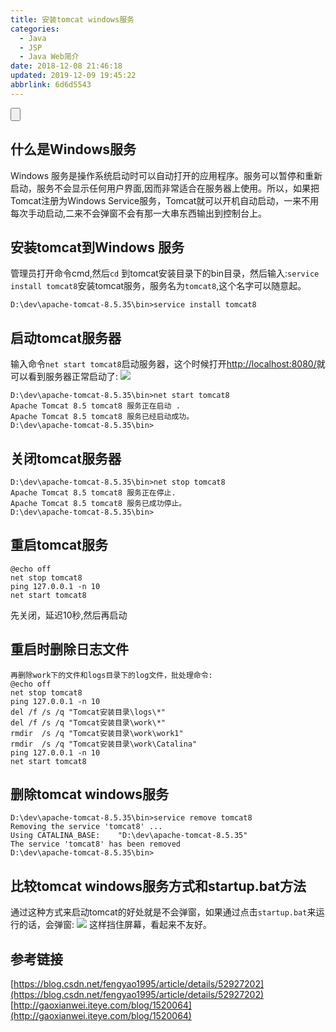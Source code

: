 ```yaml
---
title: 安装tomcat windows服务
categories: 
  - Java
  - JSP
  - Java Web简介
date: 2018-12-08 21:46:18
updated: 2019-12-09 19:45:22
abbrlink: 6d6d5543
---
```

<input type="button" onclick="open_closeTOC()" id="showcloseButton">
<script>
    function open_closeTOC() {var id = document.querySelector(".post-body > ul"); if (id.style.display == "block") {id.style.display = "none";document.getElementById("showcloseButton").value= "展开目录";}else if (id.style.display == "none") {id.style.display = "block";document.getElementById("showcloseButton").value="折叠目录";}}(function () {document.querySelector(".post-body > ul").style.display = "none";document.getElementById("showcloseButton").value="展开目录";})();
</script>

## 什么是Windows服务 ##
 Windows 服务是操作系统启动时可以自动打开的应用程序。服务可以暂停和重新启动，服务不会显示任何用户界面,因而非常适合在服务器上使用。所以，如果把Tomcat注册为Windows Service服务，Tomcat就可以开机自动启动，一来不用每次手动启动,二来不会弹窗不会有那一大串东西输出到控制台上。

## 安装tomcat到Windows 服务 ##
管理员打开命令cmd,然后`cd` 到tomcat安装目录下的bin目录，然后输入:`service install tomcat8`安装tomcat服务，服务名为`tomcat8`,这个名字可以随意起。
```
D:\dev\apache-tomcat-8.5.35\bin>service install tomcat8
```
## 启动tomcat服务器 ##
输入命令`net start tomcat8`启动服务器，这个时候打开[http://localhost:8080/](http://localhost:8080/)就可以看到服务器正常启动了:
![](https://image-1257720033.cos.ap-shanghai.myqcloud.com/blog/Java/JSP/tomcat/kaiqitomcatfuwu/yes.png)
```
D:\dev\apache-tomcat-8.5.35\bin>net start tomcat8
Apache Tomcat 8.5 tomcat8 服务正在启动 .
Apache Tomcat 8.5 tomcat8 服务已经启动成功。
D:\dev\apache-tomcat-8.5.35\bin>

```
## 关闭tomcat服务器 ##
```
D:\dev\apache-tomcat-8.5.35\bin>net stop tomcat8
Apache Tomcat 8.5 tomcat8 服务正在停止.
Apache Tomcat 8.5 tomcat8 服务已成功停止。
D:\dev\apache-tomcat-8.5.35\bin>
```
## 重启tomcat服务 ##
```
@echo off 
net stop tomcat8
ping 127.0.0.1 -n 10
net start tomcat8
```
先关闭，延迟10秒,然后再启动
## 重启时删除日志文件 ##
```
再删除work下的文件和logs目录下的log文件，批处理命令:
@echo off
net stop tomcat8
ping 127.0.0.1 -n 10
del /f /s /q "Tomcat安装目录\logs\*"
del /f /s /q "Tomcat安装目录\work\*"
rmdir  /s /q "Tomcat安装目录\work\work1"
rmdir  /s /q "Tomcat安装目录\work\Catalina" 
ping 127.0.0.1 -n 10
net start tomcat8
```

## 删除tomcat windows服务 ##
```
D:\dev\apache-tomcat-8.5.35\bin>service remove tomcat8
Removing the service 'tomcat8' ...
Using CATALINA_BASE:    "D:\dev\apache-tomcat-8.5.35"
The service 'tomcat8' has been removed
D:\dev\apache-tomcat-8.5.35\bin>
```
## 比较tomcat windows服务方式和startup.bat方法 ##
通过这种方式来启动tomcat的好处就是不会弹窗，如果通过点击`startup.bat`来运行的话，会弹窗:
![](https://image-1257720033.cos.ap-shanghai.myqcloud.com/blog/Java/JSP/tomcat/kaiqitomcatfuwu/startup_mode.png)
这样挡住屏幕，看起来不友好。

## 参考链接 ##
[https://blog.csdn.net/fengyao1995/article/details/52927202](https://blog.csdn.net/fengyao1995/article/details/52927202)
[http://gaoxianwei.iteye.com/blog/1520064](http://gaoxianwei.iteye.com/blog/1520064)
